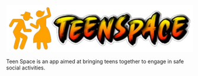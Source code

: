 ![alt text](logoz.png)

Teen Space is an app aimed at bringing teens together to engage in safe social activities.


